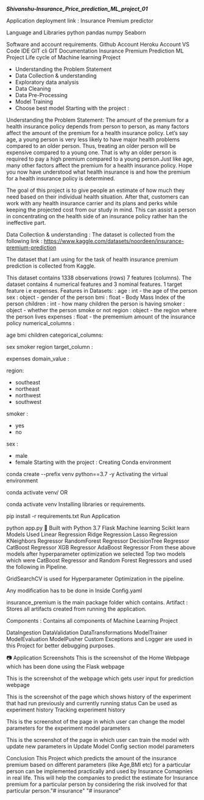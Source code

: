 ***Shivanshu-Insurance_Price_prediction_ML_project_01***

Application deployment link :
Insurance Premium predictor

Language and Libraries
python pandas numpy  Seaborn 

Software and account requirements.
Github Account
Heroku Account
VS Code IDE
GIT cli
GIT Documentation
Insurance Premium Prediction ML Project
Life cycle of Machine learning Project

* Understanding the Problem Statement
* Data Collection & understanding
* Exploratory data analysis
* Data Cleaning
* Data Pre-Processing
* Model Training 
* Choose best model
Starting with the project :

Understanding the Problem Statement:
The amount of the premium for a health insurance policy depends from person to person, as many factors affect the amount of the premium for a health insurance policy. Let’s say age, a young person is very less likely to have major health problems compared to an older person. Thus, treating an older person will be expensive compared to a young one. That is why an older person is required to pay a high premium compared to a young person.Just like age, many other factors affect the premium for a health insurance policy. Hope you now have understood what health insurance is and how the premium for a health insurance policy is determined.

The goal of this project is to give people an estimate of how much they need based on their individual health situation. After that, customers can work with any health insurance carrier and its plans and perks while keeping the projected cost from our study in mind. This can assist a person in concentrating on the health side of an insurance policy rather han the ineffective part.

Data Collection & understanding :
The dataset is collected from the following link : https://www.kaggle.com/datasets/noordeen/insurance-premium-prediction

The dataset that I am using for the task of health insurance premium prediction is collected from Kaggle.

This dataset contains 1338 observations (rows)
7 features (columns).
The dataset contains 4 numerical features and 3 nominal features.
1 target feature i.e expenses.
Features in Datasets: :
age : int - the age of the person
sex : object - gender of the person
bmi : float - Body Mass Index of the person
children : int - how many children the person is having
smoker : object - whether the person smoke or not
region : object - the region where the person lives
expenses : float - the prememium amount of the insurance policy
numerical_columns :

age
bmi
children
categorical_columns:

sex
smoker
region
target_column :

expenses
domain_value :

region:
  - southeast
  - northeast
  - northwest
  - southwest

smoker :
  - yes
  - no

sex :
- male
- female
Starting with the project :
Creating Conda environment

conda create --prefix venv python==3.7 -y
Activating the virtual environment

conda activate venv/
OR

conda activate venv
Installing libraries or requirements.

pip install -r requirements.txt
Run Application

python app.py
🔧 Built with
Python 3.7
Flask
Machine learning
Scikit learn
Models Used
Linear Regression
Ridge Regression
Lasso Regression
KNeighbors Regressor
RandomForest Regressor
DecisionTree Regressor
CatBoost Regressor
XGB Regressor
AdaBoost Regressor
From these above models after hyperparameter optimization we selected Top two models which were CatBoost Regressor and Random Forest Regressors and used the following in Pipeline.

GridSearchCV is used for Hyperparameter Optimization in the pipeline.

Any modification has to be done in Inside Config.yaml

insurance_premium is the main package folder which contains.
Artifact : Stores all artifacts created from running the application.

Components : Contains all components of Machine Learning Project

DataIngestion
DataValidation
DataTransformations
ModelTrainer
ModelEvaluation
ModelPusher
Custom Exceptions and Logger are used in this Project for better debugging purposes.

📷 Application Screenshots
This is the screenshot of the Home Webpage which has been done using the Flask
webpage

This is the screenshot of the webpage which gets user input for prediction
webpage

This is the screenshot of the page which shows history of the experiment that had run previously and currently running status
Can be used as experiment history Tracking
experiment history

This is the screenshot of the page in which user can change the model parameters for the experiment
model parameters

This is the screenshot of the page in which user can train the model with update new parameters in Update Model Config section
model parameters

Conclusion
This Project which predicts the amount of the insurance premium based on different parameters (like Age,BMI etc) for a particular person can be implemented practically and used by Insurance Comapnies in real life. This will help the companies to predict the estimate for Insurance premium for a particular person by considering the risk involved for that particular person."# insurance" 
"# insurance" 
